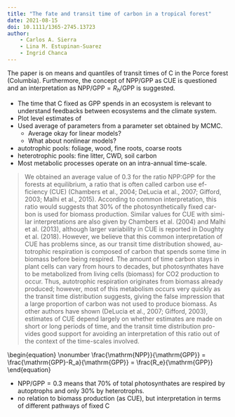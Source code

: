 ```yaml
---
title: "The fate and transit time of carbon in a tropical forest"
date: 2021-08-15
doi: 10.1111/1365-2745.13723
author:
    - Carlos A. Sierra
    - Lina M. Estupinan-Suarez
    - Ingrid Chanca
---
```

The paper is on means and quantiles of transit times of C in the Porce forest (Columbia).
Furthermore, the concept of $\mathrm{NPP}/\mathrm{GPP}$ as $\mathrm{CUE}$ is questioned and an interpretation as $\mathrm{NPP}/\mathrm{GPP} = R_h/\mathrm{GPP}$ is suggested.

- The time that C fixed as $\mathrm{GPP}$ spends in an ecosystem is relevant to understand feedbacks between ecosystems and the climate system.
- Plot level estimates of
- Used average of parameters from a parameter set obtained by MCMC.
    - Average okay for linear models?
    - What about nonlinear models?
- autotrophic pools: foliage, wood, fine roots, coarse roots
- heterotrophic pools: fine litter, CWD, soil carbon
- Most metabolic processes operate on an intra-annual time-scale.

> We obtained an average value of 0.3 for the ratio NPP:GPP for
the forests at equilibrium, a ratio that is often called carbon use ef-
ficiency ($\mathrm{CUE}$) (Chambers et al., 2004; DeLucia et al., 2007; Gifford,
2003; Malhi et al., 2015). According to common interpretation, this
ratio would suggests that 30% of the photosynthetically fixed car-
bon is used for biomass production. Similar values for $\mathrm{CUE}$ with simi-
lar interpretations are also given by Chambers et al. (2004) and Malhi
et al. (2013), although larger variability in $\mathrm{CUE}$ is reported in Doughty
et al. (2018). However, we believe that this common interpretation of
$\mathrm{CUE}$ has problems since, as our transit time distribution showed, au-
totrophic respiration is composed of carbon that spends some time
in biomass before being respired. The amount of time carbon stays in
plant cells can vary from hours to decades, but photosynthates have
to be metabolized from living cells (biomass) for CO2 production to
occur. Thus, autotrophic respiration originates from biomass already
produced; however, most of this metabolism occurs very quickly as
the transit time distribution suggests, giving the false impression
that a large proportion of carbon was not used to produce biomass.
As other authors have shown (DeLucia et al., 2007; Gifford, 2003),
estimates of $\mathrm{CUE}$ depend largely on whether estimates are made on
short or long periods of time, and the transit time distribution pro-
vides good support for avoiding an interpretation of this ratio out of
the context of the time-­scales involved.

\begin{equation}
    \nonumber
    \frac{\mathrm{NPP}}{\mathrm{GPP}} = \frac{\mathrm{GPP}-R_a}{\mathrm{GPP}} = \frac{R_e}{\mathrm{GPP}}
\end{equation}

- $\mathrm{NPP}/\mathrm{GPP} = 0.3$ means that 70% of total photosynthates are respired by autoptrophs and only 30% by heterotrophs.
- no relation to biomass production (as $\mathrm{CUE}$), but interpretation in terms of different pathways of fixed C 
